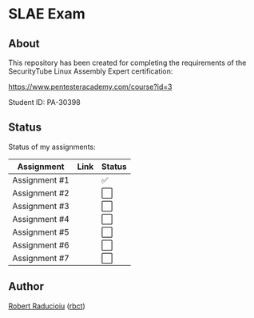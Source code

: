# SLAE Exam

## About

This repository has been created for completing the requirements of the SecurityTube Linux Assembly Expert certification:

<https://www.pentesteracademy.com/course?id=3>

Student ID: PA-30398

## Status

Status of my assignments:

| Assignment | Link | Status
-|-|-
Assignment #1 | | :white_check_mark:
Assignment #2 | | :white_large_square:
Assignment #3 | | :white_large_square:
Assignment #4 | | :white_large_square:
Assignment #5 | | :white_large_square:
Assignment #6 | | :white_large_square:
Assignment #7 | | :white_large_square:

## Author

[Robert Raducioiu](https://www.linkedin.com/in/rbct/) ([rbct](https://docs.rbct.it/))
